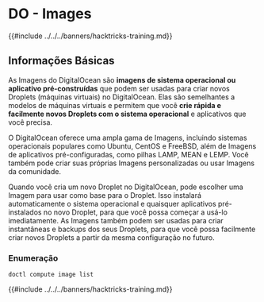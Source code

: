 # DO - Images

{{#include ../../../banners/hacktricks-training.md}}

## Informações Básicas

As Imagens do DigitalOcean são **imagens de sistema operacional ou aplicativo pré-construídas** que podem ser usadas para criar novos Droplets (máquinas virtuais) no DigitalOcean. Elas são semelhantes a modelos de máquinas virtuais e permitem que você **crie rápida e facilmente novos Droplets com o sistema operacional** e aplicativos que você precisa.

O DigitalOcean oferece uma ampla gama de Imagens, incluindo sistemas operacionais populares como Ubuntu, CentOS e FreeBSD, além de Imagens de aplicativos pré-configuradas, como pilhas LAMP, MEAN e LEMP. Você também pode criar suas próprias Imagens personalizadas ou usar Imagens da comunidade.

Quando você cria um novo Droplet no DigitalOcean, pode escolher uma Imagem para usar como base para o Droplet. Isso instalará automaticamente o sistema operacional e quaisquer aplicativos pré-instalados no novo Droplet, para que você possa começar a usá-lo imediatamente. As Imagens também podem ser usadas para criar instantâneas e backups dos seus Droplets, para que você possa facilmente criar novos Droplets a partir da mesma configuração no futuro.

### Enumeração
```
doctl compute image list
```
{{#include ../../../banners/hacktricks-training.md}}
